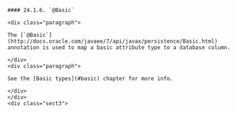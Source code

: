     #### 24.1.6. `@Basic`

    <div class="paragraph">

    The [`@Basic`](http://docs.oracle.com/javaee/7/api/javax/persistence/Basic.html) annotation is used to map a basic attribute type to a database column.

    </div>
    <div class="paragraph">

    See the [Basic types](#basic) chapter for more info.

    </div>
    </div>
    <div class="sect3">
